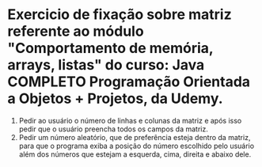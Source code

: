 # Exercicio de fixação sobre matriz referente ao módulo "Comportamento de memória, arrays, listas" do curso: Java COMPLETO Programação Orientada a Objetos + Projetos, da Udemy.
1. Pedir ao usuário o número de linhas e colunas da matriz e após isso pedir que o usuário preencha todos os campos da matriz.
2. Pedir um número aleatório, que de preferência esteja dentro da matriz, para que o programa exiba a posição do número escolhido pelo usuário além dos números que estejam a esquerda, cima, direita e abaixo dele.
